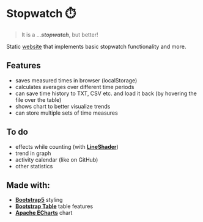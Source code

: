 # Stopwatch :stopwatch:
> It is a ...***stopwatch***, but better!

Static [website](itzterra.github.io/Stopwatch/) that implements basic stopwatch functionality and more.

## Features
- saves measured times in browser (localStorage)
- calculates averages over different time periods
- can save time history to TXT, CSV etc. and load it back (by hovering the file over the table)
- shows chart to better visualize trends
- can store multiple sets of time measures

## To do
- effects while counting (with [**LineShader**](itzterra.github.io/LineShader/))
- trend in graph
- activity calendar (like on GitHub)
- other statistics

## Made with:
- [**Bootstrap5**](https://getbootstrap.com/) styling
- [**Bootstrap Table**](https://bootstrap-table.com/) table features
- [**Apache ECharts**](https://echarts.apache.org/en/index.html) chart